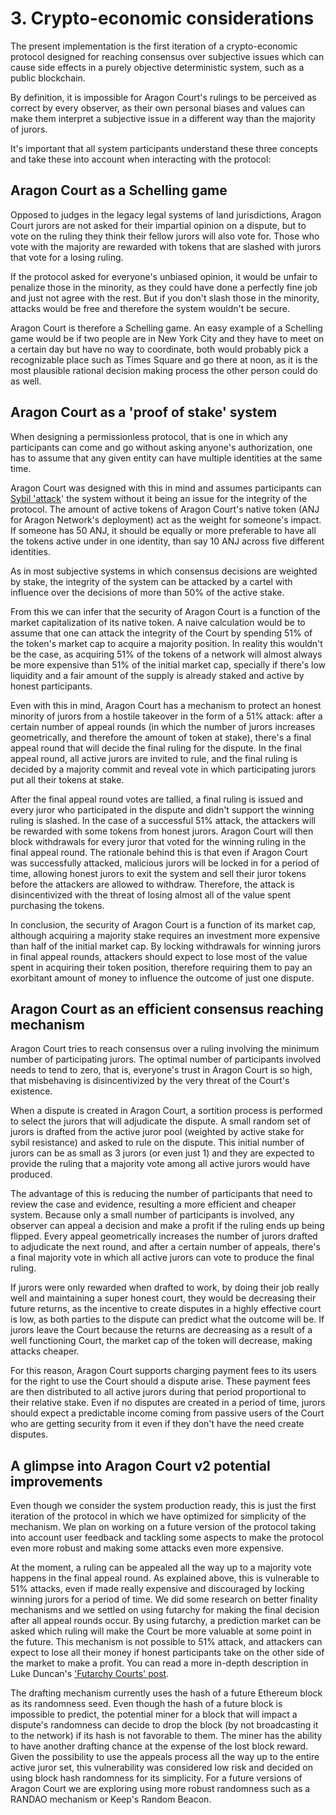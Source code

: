 # 3. Crypto-economic considerations

The present implementation is the first iteration of a crypto-economic protocol designed for reaching consensus over subjective issues which can cause side effects in a purely objective deterministic system, such as a public blockchain.

By definition, it is impossible for Aragon Court's rulings to be perceived as correct by every observer, as their own personal biases and values can make them interpret a subjective issue in a different way than the majority of jurors.

It's important that all system participants understand these three concepts and take these into account when interacting with the protocol:

## Aragon Court as a Schelling game

Opposed to judges in the legacy legal systems of land jurisdictions, Aragon Court jurors are not asked for their impartial opinion on a dispute, but to vote on the ruling they think their fellow jurors will also vote for. Those who vote with the majority are rewarded with tokens that are slashed with jurors that vote for a losing ruling.

If the protocol asked for everyone's unbiased opinion, it would be unfair to penalize those in the minority, as they could have done a perfectly fine job and just not agree with the rest. But if you don't slash those in the minority, attacks would be free and therefore the system wouldn't be secure.

Aragon Court is therefore a Schelling game. An easy example of a Schelling game would be if two people are in New York City and they have to meet on a certain day but have no way to coordinate, both would probably pick a recognizable place such as Times Square and go there at noon, as it is the most plausible rational decision making process the other person could do as well.

## Aragon Court as a 'proof of stake' system

When designing a permissionless protocol, that is one in which any participants can come and go without asking anyone's authorization, one has to assume that any given entity can have multiple identities at the same time.

Aragon Court was designed with this in mind and assumes participants can [Sybil 'attack](https://www.geeksforgeeks.org/sybil-attack/)' the system without it being an issue for the integrity of the protocol. The amount of active tokens of Aragon Court's native token (ANJ for Aragon Network's deployment) act as the weight for someone's impact. If someone has 50 ANJ, it should be equally or more preferable to have all the tokens active under in one identity, than say 10 ANJ across five different identities.

As in most subjective systems in which consensus decisions are weighted by stake, the integrity of the system can be attacked by a cartel with influence over the decisions of more than 50% of the active stake.

From this we can infer that the security of Aragon Court is a function of the market capitalization of its native token. A naive calculation would be to assume that one can attack the integrity of the Court by spending 51% of the token's market cap to acquire a majority position. In reality this wouldn't be the case, as acquiring 51% of the tokens of a network will almost always be more expensive than 51% of the initial market cap, specially if there's low liquidity and a fair amount of the supply is already staked and active by honest participants.

Even with this in mind, Aragon Court has a mechanism to protect an honest minority of jurors from a hostile takeover in the form of a 51% attack: after a certain number of appeal rounds (in which the number of jurors increases geometrically, and therefore the amount of token at stake), there's a final appeal round that will decide the final ruling for the dispute. In the final appeal round, all active jurors are invited to rule, and the final ruling is decided by a majority commit and reveal vote in which participating jurors put all their tokens at stake.

After the final appeal round votes are tallied, a final ruling is issued and every juror who participated in the dispute and didn't support the winning ruling is slashed. In the case of a successful 51% attack, the attackers will be rewarded with some tokens from honest jurors. Aragon Court will then block withdrawals for every juror that voted for the winning ruling in the final appeal round. The rationale behind this is that even if Aragon Court was successfully attacked, malicious jurors will be locked in for a period of time, allowing honest jurors to exit the system and sell their juror tokens before the attackers are allowed to withdraw. Therefore, the attack is disincentivized with the threat of losing almost all of the value spent purchasing the tokens.

In conclusion, the security of Aragon Court is a function of its market cap, although acquiring a majority stake requires an investment more expensive than half of the initial market cap. By locking withdrawals for winning jurors in final appeal rounds, attackers should expect to lose most of the value spent in acquiring their token position, therefore requiring them to pay an exorbitant amount of money to influence the outcome of just one dispute. 

## Aragon Court as an efficient consensus reaching mechanism

Aragon Court tries to reach consensus over a ruling involving the minimum number of participating jurors. The optimal number of participants involved needs to tend to zero, that is, everyone's trust in Aragon Court is so high, that misbehaving is disincentivized by the very threat of the Court's existence.

When a dispute is created in Aragon Court, a sortition process is performed to select the jurors that will adjudicate the dispute. A small random set of jurors is drafted from the active juror pool (weighted by active stake for sybil resistance) and asked to rule on the dispute. This initial number of jurors can be as small as 3 jurors (or even just 1) and they are expected to provide the ruling that a majority vote among all active jurors would have produced.

The advantage of this is reducing the number of participants that need to review the case and evidence, resulting a more efficient and cheaper system. Because only a small number of participants is involved, any observer can appeal a decision and make a profit if the ruling ends up being flipped. Every appeal geometrically increases the number of jurors drafted to adjudicate the next round, and after a certain number of appeals, there's a final majority vote in which all active jurors can vote to produce the final ruling.

If jurors were only rewarded when drafted to work, by doing their job really well and maintaining a super honest court, they would be decreasing their future returns, as the incentive to create disputes in a highly effective court is low, as both parties to the dispute can predict what the outcome will be. If jurors leave the Court because the returns are decreasing as a result of a well functioning Court, the market cap of the token will decrease, making attacks cheaper.

For this reason, Aragon Court supports charging payment fees to its users for the right to use the Court should a dispute arise. These payment fees are then distributed to all active jurors during that period proportional to their relative stake. Even if no disputes are created in a period of time, jurors should expect a predictable income coming from passive users of the Court who are getting security from it even if they don't have the need create disputes.

## A glimpse into Aragon Court v2 potential improvements

Even though we consider the system production ready, this is just the first iteration of the protocol in which we have optimized for simplicity of the mechanism. We plan on working on a future version of the protocol taking into account user feedback and tackling some aspects to make the protocol even more robust and making some attacks even more expensive.

At the moment, a ruling can be appealed all the way up to a majority vote happens in the final appeal round. As explained above, this is vulnerable to 51% attacks, even if made really expensive and discouraged by locking winning jurors for a period of time. We did some research on better finality mechanisms and we settled on using futarchy for making the final decision after all appeal rounds occur. By using futarchy, a prediction market can be asked which ruling will make the Court be more valuable at some point in the future. This mechanism is not possible to 51% attack, and attackers can expect to lose all their money if honest participants take on the other side of the market to make a profit. You can read a more in-depth description in Luke Duncan's ['Futarchy Courts' post](https://blog.aragon.one/futarchy-courts/).

The drafting mechanism currently uses the hash of a future Ethereum block as its randomness seed. Even though the hash of a future block is impossible to predict, the potential miner for a block that will impact a dispute's randomness can decide to drop the block (by not broadcasting it to the network) if its hash is not favorable to them. The miner has the ability to have another drafting chance at the expense of the lost block reward. Given the possibility to use the appeals process all the way up to the entire active juror set, this vulnerability was considered low risk and decided on using block hash randomness for its simplicity. For a future versions of Aragon Court we are exploring using more robust randomness such as a RANDAO mechanism or Keep's Random Beacon.
